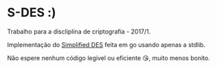 # S-DES :)

Trabalho para a discliplina de criptografia - 2017/1.

Implementação do [Simplified DES](http://mercury.webster.edu/aleshunas/COSC%205130/G-SDES.pdf)
feita em go usando apenas a stdlib.

Não espere nenhum código legível ou eficiente 😘, muito menos bonito.